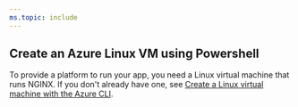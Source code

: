 ```yaml
---
ms.topic: include
---
```


## Create an Azure Linux VM using Powershell

To provide a platform to run your app, you need a Linux virtual machine that runs NGINX.
If you don't already have one, see [Create a Linux virtual machine with the Azure CLI](https://docs.microsoft.com/en-us/azure/virtual-machines/linux/quick-create-cli).
